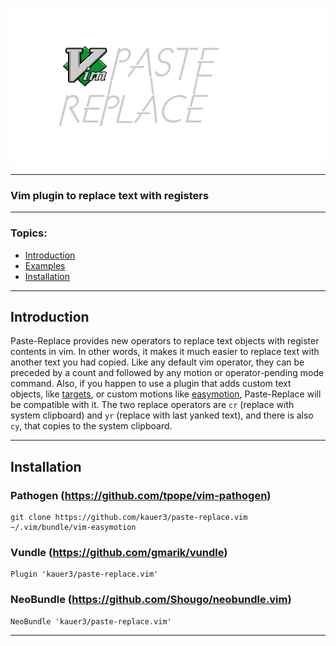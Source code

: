 <p align="center">
  <img align="center" src="/images/prtitle.png">
</p>

---

### Vim plugin to replace text with registers

---

### Topics:
  - [Introduction](#introduction)
  - [Examples](#examples)
  - [Installation](#installation)

---

## Introduction

  Paste-Replace provides new operators to replace text objects with register contents in vim. In other words, it makes it much easier to replace text with another text you had copied. Like any default vim operator, they can be preceded by a count and followed by any motion or operator-pending mode command. Also, if you happen to use a plugin that adds custom text objects, like [targets](https://github.com/wellle/targets.vim), or custom motions like [easymotion](https://github.com/easymotion/vim-easymotion), Paste-Replace will be compatible with it.
  The two replace operators are `cr` (replace with system clipboard) and `yr` (replace with last yanked text), and there is also `cy`, that copies to the system clipboard.

---

## Installation

### Pathogen (https://github.com/tpope/vim-pathogen)
```
git clone https://github.com/kauer3/paste-replace.vim ~/.vim/bundle/vim-easymotion
```

### Vundle (https://github.com/gmarik/vundle)
```
Plugin 'kauer3/paste-replace.vim'
```

### NeoBundle (https://github.com/Shougo/neobundle.vim)
```
NeoBundle 'kauer3/paste-replace.vim'
```

---

